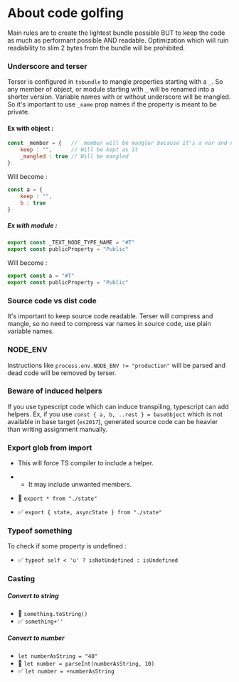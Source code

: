 # About code golfing

Main rules are to create the lightest bundle possible BUT to keep the code as 
much as performant possible AND readable. Optimization which will ruin readability
to slim 2 bytes from the bundle will be prohibited.

### Underscore and terser

Terser is configured in `tsbundle` to mangle properties starting with a `_`.
So any member of object, or module starting with `_` will be renamed into a
shorter version. Variable names with or without underscore will be mangled.
So it's important to use `_name` prop names if the property is meant to be private.

#### Ex with object :
```js
const _member = { 	// _member will be mangler because it's a var and not a prop
	keep : "",		// Will be kept as it
	_mangled : true	// Will be mangled
}
```
Will become :
```js
const a = {
	keep : "",
	b : true
}
```

##### Ex with module :
```js
export const _TEXT_NODE_TYPE_NAME = "#T"
export const publicProperty = "Public"
```
Will become :
```js
export const a = "#T"
export const publicProperty = "Public"
```

### Source code vs dist code

It's important to keep source code readable. Terser will compress and mangle,
so no need to compress var names in source code, use plain variable names.

### NODE_ENV
Instructions like `process.env.NODE_ENV != "production"` will be parsed and dead
code will be removed by terser.

### Beware of induced helpers

If you use typescript code which can induce transpiling, typescript can add helpers.
Ex, if you use `const { a, b, ..rest } = baseObject` which is not available in
base target (`es2017`), generated source code can be heavier than writing
assignment manually.


### Export glob from import

- This will force TS compiler to include a helper.
- + It may include unwanted members. 

- 🚫 `export * from "./state"`
- ✅ `export { state, asyncState } from "./state"`

### Typeof something

To check if some property is undefined :
- ✅ `typeof self < 'u' ? isNotUndefined : isUndefined`

### Casting

##### Convert to string
- 🚫 `something.toString()`
- ✅ `something+''`

##### Convert to number
- `let numberAsString = "40"`
- 🚫 `let number = parseInt(numberAsString, 10)`
- ✅ `let number = +numberAsString`
